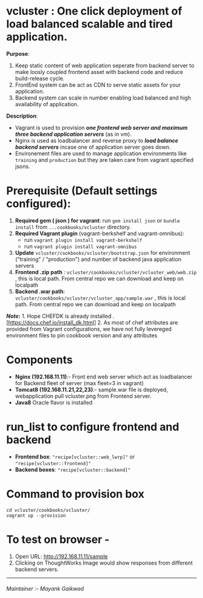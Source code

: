 # vcluster : One click deployment of load balanced scalable and tired application.

**Purpose**: 
1. Keep static content of web application seperate from backend server to make loosly coupled frontend asset with backend code and reduce build-release cycle.
2. FrontEnd system can be act as CDN to serve static assets for your application.
3. Backend system can scale in number enabling load balanced and high availability of application.

**Description**: 
- Vagrant is used to provision ***one frontend web server and maximum three backend application servers*** (as in vm). 
- Nginx is used as loadbalancer and reverse proxy to ***load balance backend servers***  incase one of application server goes down.
- Environement files are used to manage application environments like ```training``` and ```production``` but they are taken care from vagrant specified jsons.

# Prerequisite (Default settings configured):
1. **Required gem ( json ) for vagrant**: run ```gem install json``` or ``` bundle install ``` from ```...cookbooks/vcluster``` directory.
2. **Required Vagrant plugin** (vagrant-berkshelf and vagrant-omnibus): 
    - run ```vagrant plugin install vagrant-berkshelf```
    - run ```vagrant plugin install vagrant-omnibus```
3. **Update** ```vcluster/cookbooks/vcluster/bootstrap.json``` for environment ("training" / "production") and number of backend java application servers
4. **Frontend .zip path** : ```vcluster/cookbooks/vcluster/vcluster_web/web.zip``` , this is local path. From central repo we can download and keep on localpath
5. **Backend .war path**: ```vcluster/cookbooks/vcluster/vcluster_app/sample.war``` , this is local path. From central repo we can download and keep on localpath

***Note:***
    1. Hope CHEFDK is already installed . [https://docs.chef.io/install_dk.html]
    2. As most of chef attributes are provided from Vagrant configurations, we have not fully levereged environment files to pin cookbook version and any attributes


# Components
- **Nginx (192.168.11.11)**:- Front end web server which act as loadbalancer for Backend fleet of server (max fleet=3 in vagrant)
- **Tomcat8 (192.168.11.21,22,23)**:- sample.war file is deployed, webapplication pull vcluster.png from Frontend server.
- **Java8** Oracle flavor is installed


# run_list to configure frontend and backend
- **Frontend box**: ``` "recipe[vcluster::web_lwrp]" ```  or ``` "recipe[vcluster::frontend]" ```
- **Backend boxes**: ``` "recipe[vcluster::backend]" ```

# Command to provision box
```
cd vcluster/cookbooks/vcluster/
vagrant up --provision

```

# To test on browser -
1. Open URL: http://192.168.11.11/sample
2. Clicking on ThoughtWorks Image would show responses from different backend servers.

___

###### Maintainer :- Mayank Gaikwad